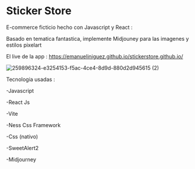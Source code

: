 # Sticker Store 

E-commerce ficticio hecho con Javascript y React : 

Basado en tematica fantastica, implemente Midjouney para las imagenes y estilos pixelart  

El live de la app : https://emanueliniguez.github.io/stickerstore.github.io/

![259896324-e3254153-f5ac-4ce4-8d9d-880d2d945615 (2)](https://github.com/EmanuelIniguez/stickerstore.github.io/assets/84642858/b6f4097c-45c8-42f7-a50f-e7b4831a2e06)


Tecnologia usadas : 

-Javascript

-React Js 

-Vite 

-Ness Css Framework 

-Css (nativo)

-SweetAlert2 

-Midjourney
